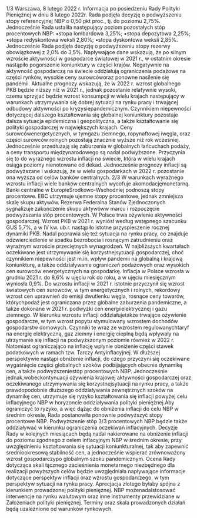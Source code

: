 1/3
Warszawa, 8 lutego 2022 r.
Informacja po posiedzeniu Rady Polityki Pieniężnej
w dniu 8 lutego 2022r.
Rada podjęła decyzję o podwyższeniu stopy referencyjnej NBP o 0,50 pkt proc., tj. do
poziomu 2,75%. Jednocześnie Rada ustaliła następujący poziom pozostałych stóp
procentowych NBP:
▪stopa lombardowa 3,25%;
▪stopa depozytowa 2,25%;
▪stopa redyskontowa weksli 2,80%;
▪stopa dyskontowa weksli 2,85%.
Jednocześnie Rada podjęła decyzję o podwyższeniu stopy rezerwy obowiązkowej z
2,0% do 3,5%.
Napływające dane wskazują, że po silnym wzroście aktywności w gospodarce światowej
w 2021 r., w ostatnim okresie nastąpiło pogorszenie koniunktury w części krajów.
Negatywnie na aktywność gospodarczą na świecie oddziałują ograniczenia podażowe na
części rynków, wysokie ceny surowcóworaz ponowne nasilenie się pandemii. Aktualne
prognozy wskazują, że w 2022 r. wzrost globalnego PKB będzie niższy niż w 2021 r.,
jednak pozostanie relatywnie wysoki, czemu sprzyjać będzie wzrost konsumpcji w wielu
krajach następujący w warunkach utrzymywania się dobrej sytuacji na rynku pracy i
trwającej odbudowy aktywności po kryzysiepandemicznym. Czynnikiem niepewności
dotyczącej dalszego kształtowania się globalnej koniunktury pozostaje dalsza sytuacja
epidemiczna i geopolityczna, a także kształtowanie się polityki gospodarczej w
największych krajach.
Ceny surowcówenergetycznych, w tymgazu ziemnego, ropynaftowej iwęgla, oraz części
surowców rolnych pozostają znacznie wyższe niż rok wcześniej. Jednocześnie przedłużają
się zaburzenia w globalnych łańcuchach podaży, a ceny transportu międzynarodowego
są nadal podwyższone. Przyczynia się to do wyraźnego wzrostu inflacji na świecie, która
w wielu krajach osiąga poziomy nienotowane od dekad. Jednocześnie prognozy inflacji
są podwyższane i wskazują, że w wielu gospodarkach w 2022 r. pozostanie ona wyższa
od celów banków centralnych.
2/3
W warunkach wyraźnego wzrostu inflacji wiele banków centralnych wycofuje
akomodacjęmonetarną. Banki centralne w EuropieŚrodkowo-Wschodniej podnoszą
stopy procentowe. EBC utrzymuje ujemne stopy procentowe, jednak zmniejsza skalę
skupu aktywów. Rezerwa Federalna Stanów Zjednoczonych sygnalizuje zakończenie
skupu aktywóww marcu i rozpoczęcie podwyższania stóp procentowych.
W Polsce trwa ożywienie aktywności gospodarczej. Wzrost PKB w 2021 r. wyniósł według
wstępnego szacunku GUS 5,7%, a w IV kw. ub.r. nastąpiło istotne przyspieszenie rocznej
dynamiki PKB. Nadal poprawia się też sytuacja na rynku pracy, co znajduje
odzwierciedlenie w spadku bezrobocia i rosnącym zatrudnieniu oraz wyraźnym wzroście
przeciętnych wynagrodzeń. W najbliższych kwartałach oczekiwane jest utrzymywanie się
korzystnejsytuacji gospodarczej, choć czynnikiem niepewności jest m.in. wpływ
pandemii na globalną i krajową koniunkturę, a także oddziaływanie ograniczeń
podażowych oraz wysokich cen surowców energetycznych na gospodarkę.
Inflacja w Polsce wzrosła w grudniu 2021 r. do 8,6% w ujęciu rok do roku, a w ujęciu
miesięcznym wyniosła 0,9%. Do wzrostu inflacji w 2021 r. istotnie przyczynił się wzrost
światowych cen surowców, w tym energetycznych i rolnych, rekordowy wzrost cen
uprawnień do emisji dwutlenku węgla, rosnące ceny towarów, którychpodaż jest
ograniczana przez globalne zaburzenia pandemiczne, a także dokonane w 2021 r.
podwyżki cen energiielektrycznej i gazu ziemnego. W kierunku wzrostu inflacji
oddziałujetakże trwające ożywienie gospodarcze, w tym wzrost popytu stymulowany
wzrostem dochodów gospodarstw domowych. Czynniki te wraz ze wzrostem
regulowanychtaryf na energię elektryczną, gaz ziemny i energię cieplną będą wpływały
na utrzymanie się inflacji na podwyższonym poziomie również w 2022 r. Natomiast
ograniczająco na inflację wpłynie obniżenie części stawek podatkowych w ramach tzw.
Tarczy Antyinflacyjnej.
W dłuższej perspektywie nastąpi obniżenie inflacji, do czego przyczyni się oczekiwane
wygaśnięcie części globalnych szoków podbijających obecnie dynamikę cen, a także
podwyższeniestóp procentowych NBP. Jednocześnie jednak,wobeckontynuacji
ożywienia krajowej aktywności gospodarczej oraz oczekiwanego utrzymywania się
korzystnejsytuacji na rynku pracy, a także prawdopodobnie dłuższego oddziaływania
zewnętrznych szoków na dynamikę cen, utrzymuje się ryzyko kształtowania się inflacji
powyżej celu inflacyjnego NBP w horyzoncie oddziaływania polityki pieniężnej.Aby
ograniczyć to ryzyko, a więc dążąc do obniżenia inflacji do celu NBP w średnim okresie,
Rada postanowiła ponownie podwyższyć stopy procentowe NBP. Podwyższenie stóp
3/3
procentowych NBP będzie także oddziaływać w kierunku ograniczenia oczekiwań
inflacyjnych.
Decyzje Rady w kolejnych miesiącach będą nadal nakierowane na obniżenie inflacji do
poziomu zgodnego z celem inflacyjnym NBP w średnim okresie, przy uwzględnieniu
kształtowania się sytuacji koniunkturalnej, tak aby zapewnić średniookresową stabilność
cen, a jednocześnie wspierać zrównoważony wzrost gospodarczypo globalnym szoku
pandemicznym. Ocena Rady dotycząca skali łącznego zacieśnienia monetarnego
niezbędnego dla realizacji powyższych celów będzie uwzględniała napływające
informacje dotyczące perspektyw inflacji oraz wzrostu gospodarczego, w tym perspektyw
sytuacji na rynku pracy. Aprecjacja złotego byłaby spójna z kierunkiem prowadzonej
polityki pieniężnej.
NBP możenadalstosować interwencje na rynku walutowym oraz inne instrumenty
przewidziane w Założeniach polityki pieniężnej. Terminy oraz skala prowadzonych działań
będą uzależnione od warunków rynkowych.
